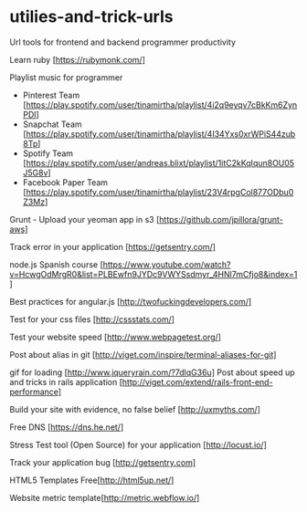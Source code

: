 utilies-and-trick-urls
======================

Url tools for frontend and backend programmer productivity

Learn ruby [https://rubymonk.com/]

Playlist music for programmer
- Pinterest Team [https://play.spotify.com/user/tinamirtha/playlist/4i2q9eyqv7cBkKm6ZynPDl]
- Snapchat Team [https://play.spotify.com/user/tinamirtha/playlist/4I34Yxs0xrWPiS44zub8Tp]
- Spotify Team [https://play.spotify.com/user/andreas.blixt/playlist/1itC2kKqIqun8OU05J5G8v]
- Facebook Paper Team [https://play.spotify.com/user/tinamirtha/playlist/23V4rpgCol877ODbu0Z3Mz]

Grunt - Upload your yeoman app in s3 [https://github.com/jpillora/grunt-aws]

Track error in your application [https://getsentry.com/]

node.js Spanish course  [https://www.youtube.com/watch?v=HcwgOdMrgR0&list=PLBEwfn9JYDc9VWYSsdmyr_4HNl7mCfjo8&index=1]

Best practices for angular.js [http://twofuckingdevelopers.com/]

Test for your css files [http://cssstats.com/]

Test your website speed [http://www.webpagetest.org/]

Post about alias in git [http://viget.com/inspire/terminal-aliases-for-git]

gif for loading [http://www.jqueryrain.com/?7dlqG36u]
Post about speed up and tricks in rails application [http://viget.com/extend/rails-front-end-performance]

Build your site with evidence, no false belief [http://uxmyths.com/]

Free DNS [https://dns.he.net/]

Stress Test tool (Open Source) for your application [http://locust.io/]

Track your application bug [http://getsentry.com]

HTML5 Templates Free[http://html5up.net/]

Website metric template[http://metric.webflow.io/]
